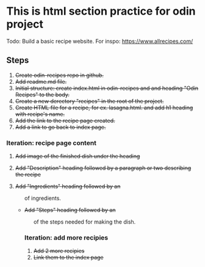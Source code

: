 # This is html section practice for odin project
 Todo: Build a basic recipe website. For inspo: https://www.allrecipes.com/
## Steps
1. ~~Create odin-recipes repo in github.~~
2. ~~Add readme.md file.~~
3. ~~Initial structure: create index.html in odin-recipes and and heading "Odin Recipes" to the body.~~
4. ~~Create a new derectory "recipes" in the root of the project.~~
5. ~~Create HTML file for a recipe, for ex. lasagna.html. and add h1 heading with recipe's name.~~
6. ~~Add the link to the recipe page created.~~
7. ~~Add a link to go back to index page.~~

### Iteration: recipe page content
1. ~~Add image of the finished dish under the heading~~
2. ~~Add "Description" heading followed by a paragraph or two describing the recipe~~
3. ~~Add "Ingredients" heading followed by an <ul> of ingredients.~~

4. ~~Add "Steps" heading followed by an <ol> of the steps needed for making the dish.~~

### Iteration: add more recipies
1. ~~Add 2 more recipies~~
2. ~~Link them to the index page~~
